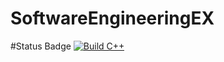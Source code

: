 # SoftwareEngineeringEX

#Status Badge
[![Build C++](https://github.com/Miguel9088/SoftwareEngineeringEX/actions/workflows/main.yml/badge.svg)](https://github.com/Miguel9088/SoftwareEngineeringEX/actions/workflows/main.yml)
